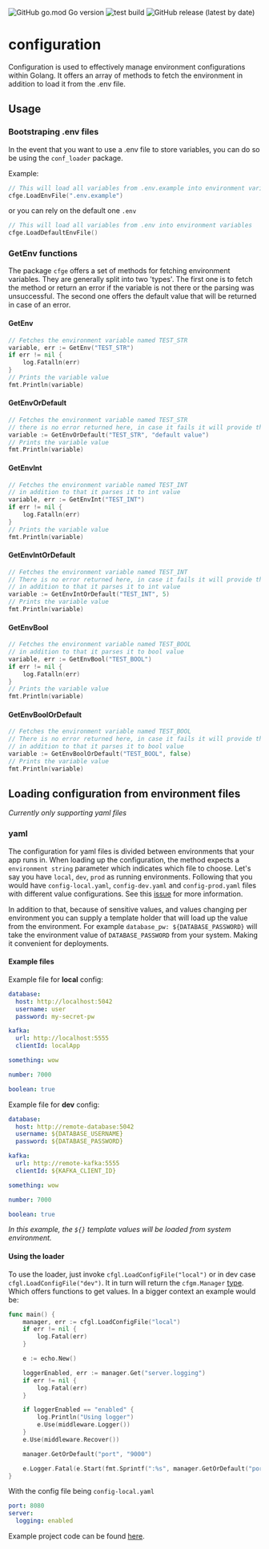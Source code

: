 ![GitHub go.mod Go version](https://img.shields.io/github/go-mod/go-version/pavleprica/configuration)
![test build](https://github.com/pavleprica/configuration/actions/workflows/test.yml/badge.svg)
![GitHub release (latest by date)](https://img.shields.io/github/v/release/pavleprica/configuration)


# configuration
Configuration is used to effectively manage environment configurations within Golang. It offers an array of methods to fetch the environment in addition to load it from the .env file.

## Usage



### Bootstraping .env files

In the event that you want to use a .env file to store variables, you can do so be using the `conf_loader` package.


Example:
```go
// This will load all variables from .env.example into environment variables 
cfge.LoadEnvFile(".env.example")
```
or you can rely on the default one `.env`
```go
// This will load all variables from .env into environment variables
cfge.LoadDefaultEnvFile()
```

### GetEnv functions

The package `cfge` offers a set of methods for fetching environment variables. They are 
generally split into two 'types'. The first one is to fetch the method or return an error if the variable
is not there or the parsing was unsuccessful. The second one offers the default value that will be returned
in case of an error.

#### GetEnv

```go
// Fetches the environment variable named TEST_STR
variable, err := GetEnv("TEST_STR")
if err != nil {
	log.Fatalln(err)
}
// Prints the variable value
fmt.Println(variable)
```

#### GetEnvOrDefault

```go
// Fetches the environment variable named TEST_STR
// there is no error returned here, in case it fails it will provide the default value
variable := GetEnvOrDefault("TEST_STR", "default value")
// Prints the variable value
fmt.Println(variable)
```

#### GetEnvInt

```go
// Fetches the environment variable named TEST_INT
// in addition to that it parses it to int value
variable, err := GetEnvInt("TEST_INT")
if err != nil {
	log.Fatalln(err)
}
// Prints the variable value
fmt.Println(variable)
```

#### GetEnvIntOrDefault

```go
// Fetches the environment variable named TEST_INT
// There is no error returned here, in case it fails it will provide the default value
// in addition to that it parses it to int value
variable := GetEnvIntOrDefault("TEST_INT", 5)
// Prints the variable value
fmt.Println(variable)
```

#### GetEnvBool

```go
// Fetches the environment variable named TEST_BOOL
// in addition to that it parses it to bool value
variable, err := GetEnvBool("TEST_BOOL")
if err != nil {
	log.Fatalln(err)
}
// Prints the variable value
fmt.Println(variable)
```

#### GetEnvBoolOrDefault

```go
// Fetches the environment variable named TEST_BOOL
// There is no error returned here, in case it fails it will provide the default value
// in addition to that it parses it to bool value
variable := GetEnvBoolOrDefault("TEST_BOOL", false)
// Prints the variable value
fmt.Println(variable)
```

## Loading configuration from environment files

_Currently only supporting yaml files_

### yaml

The configuration for yaml files is divided between environments that your app runs in. 
When loading up the configuration, the method expects a `environment string` parameter which
indicates which file to choose. Let's say you have `local`, `dev`, `prod` as running environments.
Following that you would have `config-local.yaml`, `config-dev.yaml` and `config-prod.yaml` files with
different value configurations. See this [issue](https://github.com/go-nag/configuration/issues/1) for more information.

In addition to that, because of sensitive values, and values changing per environment you can supply a template holder
that will load up the value from the environment. For example `database_pw: ${DATABASE_PASSWORD}` will take the environment
value of `DATABASE_PASSWORD` from your system. Making it convenient for deployments.

#### Example files

Example file for **local** config:
```yaml
database:
  host: http://localhost:5042
  username: user
  password: my-secret-pw

kafka:
  url: http://localhost:5555
  clientId: localApp

something: wow

number: 7000

boolean: true
```

Example file for **dev** config:
```yaml
database:
  host: http://remote-database:5042
  username: ${DATABASE_USERNAME}
  password: ${DATABASE_PASSWORD}

kafka:
  url: http://remote-kafka:5555
  clientId: ${KAFKA_CLIENT_ID}

something: wow

number: 7000

boolean: true
```
_In this example, the `${}` template values will be loaded from system environment._

#### Using the loader

To use the loader, just invoke `cfgl.LoadConfigFile("local")` or in dev case `cfgl.LoadConfigFile("dev")`.
It in turn will return the `cfgm.Manager` [type](cfgm/manager.go). Which offers functions to get values. 
In a bigger context an example would be:

```go
func main() {
	manager, err := cfgl.LoadConfigFile("local")
	if err != nil {
		log.Fatal(err)
	}

	e := echo.New()

	loggerEnabled, err := manager.Get("server.logging")
	if err != nil {
		log.Fatal(err)
	}

	if loggerEnabled == "enabled" {
		log.Println("Using logger")
		e.Use(middleware.Logger())
	}
	e.Use(middleware.Recover())

	manager.GetOrDefault("port", "9000")

	e.Logger.Fatal(e.Start(fmt.Sprintf(":%s", manager.GetOrDefault("port", "9000"))))
}
```
With the config file being `config-local.yaml`
```yaml
port: 8080
server:
  logging: enabled
```

Example project code can be found [here](https://github.com/go-nag/configuration-example).